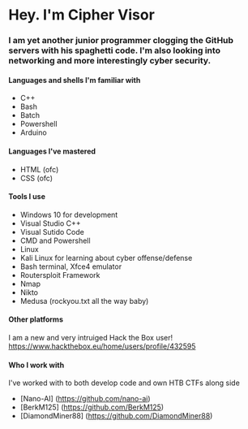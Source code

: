 # **Hey. I'm Cipher Visor**

### **I am yet another junior programmer clogging the GitHub servers with his spaghetti code. I'm also looking into networking and more interestingly cyber security.**

#### **Languages and shells I'm familiar with**
* C++
* Bash
* Batch 
* Powershell
* Arduino

#### **Languages I've mastered**
* HTML (ofc)
* CSS (ofc)

#### **Tools I use**
* Windows 10 for development
*   Visual Studio C++
*   Visual Sutido Code
*   CMD and Powershell
* Linux
*   Kali Linux for learning about cyber offense/defense
*   Bash terminal, Xfce4 emulator
*   Routersploit Framework
*   Nmap 
*   Nikto
*   Medusa (rockyou.txt all the way baby)   

#### **Other platforms**
I am a new and very intruiged Hack the Box user! https://www.hackthebox.eu/home/users/profile/432595

#### **Who I work with**
I've worked with to both develop code and own HTB CTFs along side
* [Nano-AI] (https://github.com/nano-ai)
* [BerkM125] (https://github.com/BerkM125)
* [DiamondMiner88] (https://github.com/DiamondMiner88)
